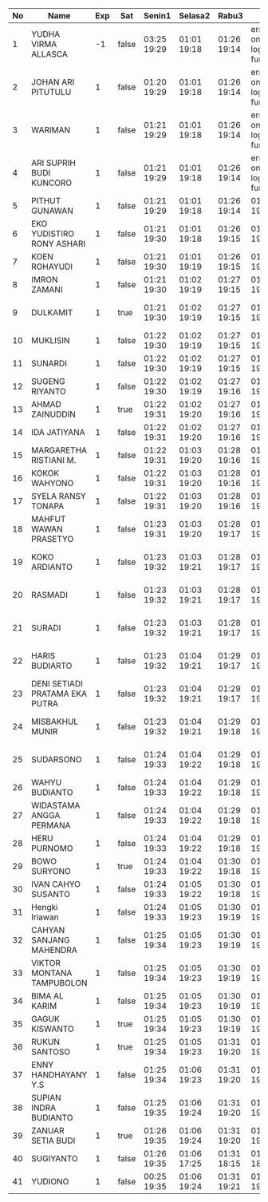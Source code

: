 | No | Name | Exp | Sat | Senin1 | Selasa2 | Rabu3 | 4 | Kamis4 | Jumat5 | Sabtu6 | Senin8 | Selasa9 | Rabu10 | Kamis11 | Jumat12 | Sabtu13 | Senin15 | Selasa16 | 17 | Rabu17 | Kamis18 | Jumat19 | Sabtu20 | Senin22 |
|-----|-----|-----|-----|-----|-----|-----|-----|-----|-----|-----|-----|-----|-----|-----|-----|-----|-----|-----|-----|-----|-----|-----|-----|-----|
| 1 | YUDHA VIRMA ALLASCA | -1 | false | 03:25 19:29 | 01:01 19:18 | 01:26 19:14 | error on login func | 03:06 19:04 | 01:28 19:11 | -- | 01:01 19:17 | 01:10 19:17 | 01:08 19:04 | 01:09 19:16 | 01:26 19:27 | -- | 01:09 19:21 | 01:23 19:02 | error on login func | 03:28 19:15 | 01:28 19:02 | 01:04 19:09 | -- | 01:09 - |
| 2 | JOHAN ARI PITUTULU | 1 | false | 01:20 19:29 | 01:01 19:18 | 01:26 19:14 | error on login func | 03:06 19:04 | 01:28 19:11 | -- | 01:01 19:17 | 01:10 19:17 | 01:08 19:04 | 01:09 19:16 | 01:26 19:27 | -- | 01:09 19:21 | 01:23 19:02 | error on login func | 03:28 19:15 | 01:28 19:02 | 01:04 19:09 | -- | 01:09 - |
| 3 | WARIMAN | 1 | false | 01:21 19:29 | 01:01 19:18 | 01:26 19:14 | error on login func | 03:06 19:04 | 01:28 19:11 | -- | 01:01 19:17 | 01:10 19:17 | 01:08 19:04 | 01:09 19:16 | 01:26 19:27 | -- | 01:09 19:21 | 01:23 19:02 | 01:21 19:15 | 01:28 19:02 | 01:04 19:09 | -- | 01:09 - |
| 4 | ARI SUPRIH BUDI KUNCORO | 1 | false | 01:21 19:29 | 01:01 19:18 | 01:26 19:14 | error on login func | 03:06 19:04 | 01:28 19:11 | -- | 01:01 19:17 | 01:10 19:17 | 01:08 19:04 | 01:09 19:16 | 01:26 19:27 | -- | 01:09 19:21 | 01:23 19:02 | 01:21 19:15 | 01:28 19:02 | 01:04 19:09 | -- | 01:09 - |
| 5 | PITHUT GUNAWAN | 1 | false | 01:21 19:29 | 01:01 19:18 | 01:26 19:14 | 01:20 19:04 | 01:28 19:11 | -- | 01:01 19:17 | 01:10 19:17 | 01:08 19:04 | 01:09 19:16 | 01:26 19:27 | -- | 01:09 19:21 | 01:23 19:02 | 01:22 19:15 | 01:28 19:02 | 01:04 19:09 | -- | 01:09 - |
| 6 | EKO YUDISTIRO RONY ASHARI | 1 | false | 01:21 19:30 | 01:01 19:18 | 01:26 19:15 | 01:20 19:04 | 01:28 19:11 | -- | 01:01 19:17 | 01:10 19:17 | 01:08 19:04 | 01:09 19:16 | 01:26 19:27 | -- | 01:09 19:21 | 01:23 19:02 | 01:22 19:15 | 01:28 19:02 | 01:04 19:10 | -- | 01:09 - |
| 7 | KOEN ROHAYUDI | 1 | false | 01:21 19:30 | 01:01 19:19 | 01:26 19:15 | 01:20 19:05 | 01:28 19:12 | -- | 01:01 19:18 | 01:10 19:18 | 01:09 19:05 | 01:09 19:17 | 01:27 19:28 | -- | 01:09 19:22 | 01:23 19:03 | 01:22 19:16 | 01:29 19:03 | 01:04 19:10 | -- | 01:09 - |
| 8 | IMRON ZAMANI | 1 | false | 01:21 19:30 | 01:02 19:19 | 01:27 19:15 | 01:20 19:05 | 01:29 19:12 | -- | 01:02 19:18 | 01:11 19:18 | 01:09 19:05 | 01:10 19:17 | 01:27 19:28 | -- | 01:10 19:22 | 01:24 19:03 | 01:22 19:16 | 01:29 19:03 | 01:05 19:10 | -- | 01:10 - |
| 9 | DULKAMIT | 1 | true | 01:21 19:30 | 01:02 19:19 | 01:27 19:15 | 01:20 19:05 | 01:29 19:12 | 01:02 19:26 | 01:02 19:18 | 01:11 19:18 | 01:09 19:05 | 01:10 19:17 | 01:27 19:28 | error on login func | 03:20 19:23 | 01:10 19:22 | 01:24 19:03 | 01:22 19:16 | 01:29 19:03 | 01:05 19:10 | 01:10 19:13 | 01:10 - |
| 10 | MUKLISIN | 1 | false | 01:22 19:30 | 01:02 19:19 | 01:27 19:15 | 01:21 19:05 | 01:29 19:12 | -- | 01:02 19:18 | 01:11 19:18 | 01:09 19:05 | 01:10 19:17 | 01:27 19:28 | -- | 01:10 19:22 | 01:24 19:03 | 01:22 19:16 | 01:29 19:03 | 01:05 19:10 | -- | 01:10 - |
| 11 | SUNARDI | 1 | false | 01:22 19:30 | 01:02 19:19 | 01:27 19:15 | 01:21 19:05 | 01:29 19:12 | -- | 01:02 19:18 | 01:11 19:18 | 01:10 19:05 | 01:10 19:17 | 01:27 19:28 | -- | 01:10 19:22 | 01:24 19:03 | 01:22 19:16 | 01:29 19:03 | 01:05 19:10 | -- | 01:10 - |
| 12 | SUGENG RIYANTO | 1 | false | 01:22 19:30 | 01:02 19:19 | 01:27 19:16 | 01:21 19:06 | 01:29 19:12 | -- | 01:02 19:19 | 01:11 19:18 | 01:10 19:05 | 01:10 19:17 | 01:27 19:28 | -- | 01:10 19:22 | 01:24 19:03 | 01:23 19:17 | 01:29 19:03 | 01:05 19:11 | -- | 01:10 - |
| 13 | AHMAD ZAINUDDIN | 1 | true | 01:22 19:31 | 01:02 19:20 | 01:27 19:16 | 01:21 19:06 | 01:29 19:12 | 01:02 19:26 | 01:02 19:19 | 03:29 19:19 | 05:09 19:05 | 01:10 19:17 | 01:27 19:29 | 01:20 19:23 | 01:10 19:23 | 01:24 19:04 | 01:23 19:17 | 01:29 19:04 | 01:05 19:11 | 01:10 19:13 | 01:10 - |
| 14 | IDA JATIYANA | 1 | false | 01:22 19:31 | 01:02 19:20 | 01:27 19:16 | 01:21 19:06 | 01:29 19:13 | -- | 01:03 19:19 | 03:29 19:19 | 05:09 19:06 | 01:10 19:18 | 01:28 19:29 | -- | 01:11 19:23 | 01:25 19:04 | 01:23 19:17 | 01:30 19:04 | 01:05 19:11 | -- | 01:10 - |
| 15 | MARGARETHA RISTIANI M. | 1 | false | 01:22 19:31 | 01:03 19:20 | 01:28 19:16 | 01:21 19:06 | 01:30 19:13 | -- | 01:03 19:19 | 03:30 19:19 | 05:10 19:06 | 01:11 19:18 | 01:28 19:29 | -- | 01:11 19:23 | 01:25 19:04 | 01:23 19:17 | 01:30 19:04 | 01:06 19:11 | -- | 01:11 - |
| 16 | KOKOK WAHYONO | 1 | false | 01:22 19:31 | 01:03 19:20 | 01:28 19:16 | 01:21 19:06 | 01:30 19:13 | -- | 01:03 19:19 | 03:30 19:19 | 05:10 19:06 | 01:11 19:18 | 01:28 19:29 | -- | 01:11 19:23 | 01:25 19:04 | 01:23 19:17 | 01:30 19:04 | 01:06 19:11 | -- | 01:11 - |
| 17 | SYELA RANSY TONAPA | 1 | false | 01:22 19:31 | 01:03 19:20 | 01:28 19:16 | 01:21 19:06 | 01:30 19:13 | -- | 01:03 19:19 | 03:30 19:19 | 05:10 19:06 | 01:11 19:18 | 01:28 19:29 | -- | 01:11 19:23 | 01:25 19:04 | 01:23 19:17 | 01:30 19:04 | 01:06 19:11 | -- | 01:11 - |
| 18 | MAHFUT WAWAN PRASETYO | 1 | false | 01:23 19:31 | 01:03 19:20 | 01:28 19:17 | 01:22 19:07 | 01:30 19:13 | -- | 01:03 19:20 | 03:30 19:19 | 05:10 19:06 | 01:11 19:18 | 01:28 19:30 | -- | 01:11 19:24 | 01:25 19:04 | 01:23 19:18 | 01:30 19:05 | 01:06 19:11 | -- | 01:11 - |
| 19 | KOKO ARDIANTO | 1 | false | 01:23 19:32 | 01:03 19:21 | 01:28 19:17 | 01:22 19:07 | 01:30 19:13 | -- | 01:03 19:20 | 03:30 19:20 | 05:10 19:06 | error on login func | 03:24 19:18 | 01:28 19:30 | -- | 01:11 19:24 | 01:25 19:05 | 01:24 19:18 | 01:30 19:05 | 01:06 19:12 | -- | 01:11 - |
| 20 | RASMADI | 1 | false | 01:23 19:32 | 01:03 19:21 | 01:28 19:17 | 01:22 19:07 | 01:30 19:14 | -- | 01:03 19:20 | 03:30 19:20 | 05:10 19:06 | error on login func | 03:24 19:19 | 01:28 19:30 | -- | 01:11 19:24 | 01:25 19:05 | 01:24 19:18 | 01:30 19:05 | 01:06 19:12 | -- | 01:11 - |
| 21 | SURADI | 1 | false | 01:23 19:32 | 01:03 19:21 | 01:28 19:17 | 01:22 19:07 | 01:31 19:14 | -- | 01:04 19:20 | 03:30 19:20 | 05:10 19:07 | error on login func | 03:24 19:19 | 01:29 19:30 | -- | 01:11 19:24 | 01:26 19:05 | 01:24 19:18 | 01:31 19:05 | 01:06 19:12 | -- | 01:11 - |
| 22 | HARIS BUDIARTO | 1 | false | 01:23 19:32 | 01:04 19:21 | 01:29 19:17 | 01:22 19:07 | 01:31 19:14 | -- | 01:04 19:20 | 03:30 19:20 | 05:10 19:07 | error on login func | 03:25 19:19 | 01:29 19:30 | -- | error on login func | 03:27 19:24 | 01:26 19:05 | 01:24 19:18 | 01:31 19:05 | 01:07 19:12 | -- | error on login func | 03:19 - |
| 23 | DENI SETIADI PRATAMA EKA PUTRA | 1 | false | 01:23 19:32 | 01:04 19:21 | 01:29 19:17 | 01:22 19:07 | 01:31 19:14 | -- | 01:04 19:20 | 03:31 19:20 | 05:11 19:07 | 01:19 19:19 | 01:29 19:30 | -- | error on login func | 03:28 19:24 | 01:26 19:05 | 01:24 19:18 | 01:31 19:06 | 01:07 19:12 | -- | error on login func | 03:20 - |
| 24 | MISBAKHUL MUNIR | 1 | false | 01:23 19:32 | 01:04 19:21 | 01:29 19:18 | 01:22 19:08 | 01:31 19:14 | -- | 01:04 19:20 | 03:31 19:20 | 05:11 19:07 | 01:20 19:19 | 01:29 19:31 | -- | error on login func | 03:28 19:25 | 01:26 19:05 | 01:24 19:19 | 01:31 19:06 | 01:07 19:12 | -- | error on login func | 03:20 - |
| 25 | SUDARSONO | 1 | false | 01:24 19:33 | 01:04 19:22 | 01:29 19:18 | 01:23 19:08 | 01:31 19:14 | -- | 01:04 19:21 | 03:31 19:21 | 05:11 19:07 | 01:20 19:19 | 01:29 19:31 | -- | error on login func | 03:28 19:25 | 01:26 19:06 | 01:24 19:19 | 01:31 19:06 | 01:07 19:13 | -- | error on login func | 03:20 - |
| 26 | WAHYU BUDIANTO | 1 | false | 01:24 19:33 | 01:04 19:22 | 01:29 19:18 | 01:23 19:08 | 01:31 19:15 | -- | 01:04 19:21 | 03:31 19:21 | 05:11 19:07 | 01:20 19:20 | 01:29 19:31 | -- | 01:20 19:25 | 01:26 19:06 | 01:25 19:19 | 01:31 19:06 | 01:07 19:13 | -- | 01:20 - |
| 27 | WIDASTAMA ANGGA PERMANA | 1 | false | 01:24 19:33 | 01:04 19:22 | 01:29 19:18 | 01:23 19:08 | 01:31 19:15 | -- | 01:05 19:21 | 03:31 19:21 | 05:11 19:07 | 01:20 19:20 | 01:30 19:31 | -- | 01:20 19:25 | 01:26 19:06 | 01:25 19:19 | 01:31 19:06 | 01:07 19:13 | -- | 01:20 - |
| 28 | HERU PURNOMO | 1 | false | 01:24 19:33 | 01:04 19:22 | 01:29 19:18 | 01:23 19:08 | 01:32 19:15 | -- | 01:05 19:21 | 03:31 19:21 | 05:11 19:08 | 01:20 19:20 | 01:30 19:31 | -- | 01:20 19:25 | 01:27 19:06 | 01:25 19:19 | 01:32 19:06 | 01:07 19:13 | -- | 01:20 - |
| 29 | BOWO SURYONO | 1 | true | 01:24 19:33 | 01:04 19:22 | 01:30 19:18 | 01:23 19:09 | 01:32 19:15 | 01:02 19:26 | 01:05 19:21 | 03:31 19:21 | 05:12 19:08 | 01:20 19:20 | 01:30 19:31 | 01:20 19:23 | 01:21 19:25 | 01:27 19:06 | 01:25 19:19 | 01:32 19:06 | 01:08 19:13 | 01:10 19:13 | 01:21 - |
| 30 | IVAN CAHYO SUSANTO | 1 | false | 01:24 19:33 | 01:05 19:22 | 01:30 19:18 | 01:23 19:09 | 01:32 19:15 | -- | 01:05 19:22 | 03:32 19:21 | 05:12 19:08 | 01:21 19:20 | 01:30 19:31 | -- | 01:21 19:26 | 01:27 19:06 | 01:25 19:19 | 01:32 19:07 | 01:08 19:13 | -- | 01:21 - |
| 31 | Hengki Iriawan | 1 | false | 01:24 19:33 | 01:05 19:23 | 01:30 19:19 | 01:23 19:09 | 01:32 19:15 | -- | 01:05 19:22 | 03:32 19:21 | 05:12 19:08 | 01:21 19:20 | 01:30 19:32 | -- | 01:21 19:26 | 01:27 19:07 | 01:25 19:20 | 01:32 19:07 | 01:08 19:14 | -- | 01:21 - |
| 32 | CAHYAN SANJANG MAHENDRA | 1 | false | 01:25 19:34 | 01:05 19:23 | 01:30 19:19 | 01:24 19:09 | 01:32 19:16 | -- | 01:05 19:22 | 03:32 19:22 | 05:12 19:08 | 01:21 19:21 | 01:30 19:32 | -- | 01:21 19:26 | 01:27 19:07 | 01:25 19:20 | 01:32 19:07 | 01:08 19:14 | -- | 01:21 - |
| 33 | VIKTOR MONTANA TAMPUBOLON | 1 | false | 01:25 19:34 | 01:05 19:23 | 01:30 19:19 | 01:24 19:09 | 01:32 19:16 | -- | 01:05 19:22 | 03:32 19:22 | 05:12 19:08 | 01:21 19:21 | 01:30 19:32 | -- | 01:21 19:26 | 01:27 19:07 | 01:26 19:20 | 01:32 19:07 | 01:08 19:14 | -- | 01:21 - |
| 34 | BIMA AL KARIM | 1 | false | 01:25 19:34 | 01:05 19:23 | 01:30 19:19 | 01:24 19:09 | 01:32 19:16 | -- | 01:06 19:22 | 03:32 19:22 | 05:12 19:09 | 01:21 19:21 | 01:31 19:32 | -- | 01:21 19:26 | 01:27 19:07 | 01:26 19:20 | 01:32 19:07 | 01:08 19:14 | -- | 01:21 - |
| 35 | GAGUK KISWANTO | 1 | true | 01:25 19:34 | 01:05 19:23 | 01:30 19:19 | 01:24 19:09 | 01:33 19:16 | 01:02 19:26 | 01:06 19:22 | 03:32 19:22 | 05:12 19:09 | 01:21 19:21 | 01:31 19:32 | 01:21 19:23 | 01:21 19:26 | 01:28 19:07 | 01:26 19:20 | 01:33 19:07 | 01:08 19:14 | 01:10 19:13 | 01:21 - |
| 36 | RUKUN SANTOSO | 1 | true | 01:25 19:34 | 01:05 19:23 | 01:31 19:20 | 01:24 19:10 | 01:33 19:16 | 01:02 19:26 | 01:06 19:23 | 03:32 19:22 | 05:12 19:09 | 01:21 19:21 | 01:31 19:32 | 01:21 19:23 | 01:21 19:27 | 01:28 19:08 | 01:26 19:21 | 01:33 19:08 | 01:09 19:14 | 01:10 19:13 | 01:21 - |
| 37 | ENNY HANDHAYANY Y.S | 1 | false | 01:25 19:34 | 01:06 19:23 | 01:31 19:20 | 01:24 19:10 | 01:33 19:16 | -- | 01:06 19:23 | 03:33 19:22 | 05:13 19:09 | 01:22 19:21 | 01:31 19:33 | -- | 01:22 19:27 | 01:28 19:08 | 01:26 19:21 | 01:33 19:08 | 01:09 19:15 | -- | 01:22 - |
| 38 | SUPIAN INDRA BUDIANTO | 1 | false | 01:25 19:35 | 01:06 19:24 | 01:31 19:20 | 01:24 19:10 | 01:33 19:17 | -- | 01:06 19:23 | 03:33 19:23 | 05:13 19:09 | 01:22 19:22 | 01:31 19:33 | -- | 01:22 19:27 | 01:28 19:08 | 01:26 19:21 | 01:33 19:08 | 01:09 19:15 | -- | 01:22 - |
| 39 | ZANUAR SETIA BUDI | 1 | true | 01:26 19:35 | 01:06 19:24 | 01:31 19:20 | 01:25 19:10 | 01:33 19:17 | 01:02 19:27 | 01:06 19:23 | 03:33 19:23 | 05:13 19:09 | 01:22 19:22 | 01:31 19:33 | 01:21 19:23 | 01:22 19:27 | 01:28 19:08 | 01:26 19:21 | 01:33 19:08 | 01:09 19:15 | 01:10 19:13 | 01:22 - |
| 40 | SUGIYANTO | 1 | false | 01:26 19:35 | 01:06 17:25 | 01:31 18:15 | 01:25 18:10 | 01:33 19:17 | -- | 01:06 16:45 | 03:33 19:23 | 05:13 19:09 | 01:22 06:58 | 01:31 19:33 | -- | 01:22 19:27 | 01:28 17:08 | 01:26 18:24 | 01:33 17:27 | 01:09 19:15 | -- | 01:22 - |
| 41 | YUDIONO | 1 | false | 00:25 19:35 | 01:06 19:24 | 01:31 19:21 | 01:25 19:11 | 01:33 19:17 | -- | 01:06 19:23 | 03:33 19:23 | 05:13 19:10 | 01:22 19:22 | 01:32 19:33 | -- | 01:22 19:27 | 01:28 19:08 | 01:27 19:21 | 01:33 19:09 | 01:09 19:15 | -- | 01:22 - |
